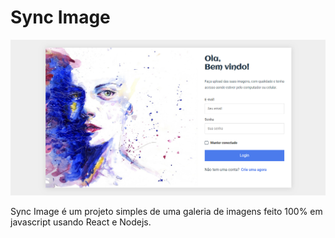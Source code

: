 # Sync Image

<img src="doc/login2.PNG" />

Sync Image é um projeto simples de uma galeria de imagens feito 100% em javascript usando React e Nodejs.
